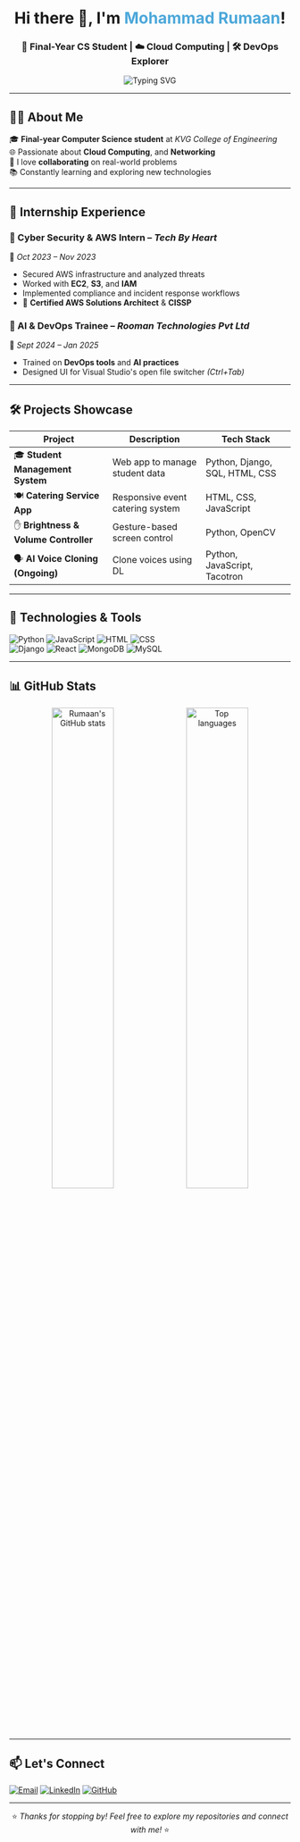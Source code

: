  <!-- Profile Header -->
<h1 align="center">Hi there 👋, I'm <span style="color:#4DA8DA;">Mohammad Rumaan</span>!</h1>
<h3 align="center">🚀 Final-Year CS Student | ☁️ Cloud Computing | 🛠️ DevOps Explorer</h3>

<p align="center">
  <img src="https://readme-typing-svg.herokuapp.com?font=Fira+Code&duration=2000&pause=1000&center=true&vCenter=true&width=435&lines=Python+Developer+%7C+;Always+learning+new+things+💡" alt="Typing SVG" />
</p>

---

## 🧑‍💻 About Me

🎓 **Final-year Computer Science student** at *KVG College of Engineering*  
🌐 Passionate about **Cloud Computing**, and **Networking**  
🤝 I love **collaborating** on real-world problems  
📚 Constantly learning and exploring new technologies  

---

## 💼 Internship Experience

### 🔐 Cyber Security & AWS Intern – *Tech By Heart*  
📆 *Oct 2023 – Nov 2023*  
- Secured AWS infrastructure and analyzed threats  
- Worked with **EC2**, **S3**, and **IAM**  
- Implemented compliance and incident response workflows  
- 📜 **Certified AWS Solutions Architect** & **CISSP**

### 🤖 AI & DevOps Trainee – *Rooman Technologies Pvt Ltd*  
📆 *Sept 2024 – Jan 2025*  
- Trained on **DevOps tools** and **AI practices**  
- Designed UI for Visual Studio's open file switcher *(Ctrl+Tab)*

---

## 🛠️ Projects Showcase

| Project | Description | Tech Stack |
|--------|-------------|------------|
| 🎓 **Student Management System** | Web app to manage student data | Python, Django, SQL, HTML, CSS |
| 🍽️ **Catering Service App** | Responsive event catering system | HTML, CSS, JavaScript |
| ✋ **Brightness & Volume Controller** | Gesture-based screen control | Python, OpenCV |
| 🗣️ **AI Voice Cloning (Ongoing)** | Clone voices using DL | Python, JavaScript, Tacotron |

---

## 🚀 Technologies & Tools

![Python](https://img.shields.io/badge/Python-3670A0?style=for-the-badge&logo=python&logoColor=white)
![JavaScript](https://img.shields.io/badge/JavaScript-F7DF1E?style=for-the-badge&logo=javascript&logoColor=black)
![HTML](https://img.shields.io/badge/HTML5-E34F26?style=for-the-badge&logo=html5&logoColor=white)
![CSS](https://img.shields.io/badge/CSS-1572B6?style=for-the-badge&logo=css3&logoColor=white)  
![Django](https://img.shields.io/badge/Django-092E20?style=for-the-badge&logo=django&logoColor=white)
![React](https://img.shields.io/badge/React-20232a?style=for-the-badge&logo=react&logoColor=61dafb)
![MongoDB](https://img.shields.io/badge/MongoDB-4EA94B?style=for-the-badge&logo=mongodb&logoColor=white)
![MySQL](https://img.shields.io/badge/MySQL-00758F?style=for-the-badge&logo=mysql&logoColor=white)

---

## 📊 GitHub Stats

<p align="center">
  <img src="https://github-readme-stats.vercel.app/api?username=mrumaan10&show_icons=true&theme=github_dark&hide_title=true" alt="Rumaan's GitHub stats" width="47%" />
  <img src="https://github-readme-stats.vercel.app/api/top-langs/?username=mrumaan10&layout=compact&theme=github_dark" alt="Top languages" width="47%" />
</p>

---

## 📫 Let's Connect

[![Email](https://img.shields.io/badge/Gmail-D14836?style=for-the-badge&logo=gmail&logoColor=white)](mailto:mrumaan10@gmail.com)
[![LinkedIn](https://img.shields.io/badge/LinkedIn-blue?style=for-the-badge&logo=linkedin&logoColor=white)](https://www.linkedin.com/in/mohammad-rumaan-17076a316)
[![GitHub](https://img.shields.io/badge/GitHub-000?style=for-the-badge&logo=github&logoColor=white)](https://github.com/mrumaaan10)

---

<p align="center">
  ⭐ <em>Thanks for stopping by! Feel free to explore my repositories and connect with me!</em> ⭐
</p>


